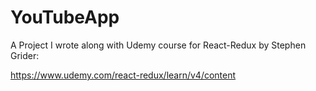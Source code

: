 # YouTubeApp
A Project I wrote along with Udemy course for React-Redux by Stephen Grider:

https://www.udemy.com/react-redux/learn/v4/content

